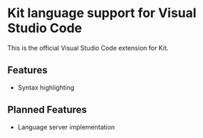 # Kit language support for Visual Studio Code

This is the official Visual Studio Code extension for Kit.

## Features

- Syntax highlighting

## Planned Features

- Language server implementation
